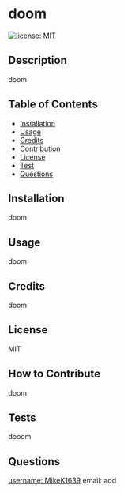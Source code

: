 # doom
  [![license: MIT](https://img.shields.io/badge/license-MIT-blue)](https://opensource.org/licenses/MIT/)
  ## Description
  
  doom
  
  ## Table of Contents 
  
  
  
  - [Installation](#installation)
  - [Usage](#usage)
  - [Credits](#credits) 
  - [Contribution](#contribution)
  - [License](#License)
  - [Test](#test)
  - [Questions](#questions)
  
  ## Installation
  
  doom
  
  ## Usage
  
  doom

  ## Credits
  
 doom
  
  ## License
  
 MIT
  
  ## How to Contribute
  
  doom
  
  ## Tests

  dooom

  ## Questions 

[username: MikeK1639](https://github.com/MikeK1639)
email: add
  
